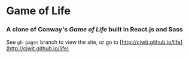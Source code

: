 # Game of Life

### A clone of Conway's *Game of Life* built in React.js and Sass

See `gh-pages` branch to view the site, or go to [http://cjwit.github.io/life](http://cjwit.github.io/life)
